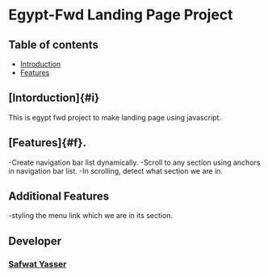 # Egypt-Fwd Landing Page Project

## Table of contents

- [Introduction](#i)
- [Features](#f)

## [Intorduction]{#i}

This is egypt fwd project to make landing page using javascript.

## [Features]{#f}.
-Create navigation bar list dynamically.
-Scroll to any section using anchors in navigation bar list.
-In scrolling, detect what section we are in.

## Additional Features
-styling the menu link which we are in its section.

## Developer 
### [Safwat Yasser](https://github.com/safwatyasser26)
